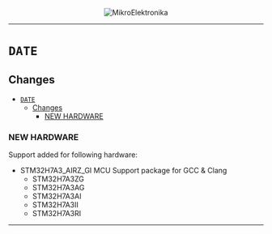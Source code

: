 <p align="center">
  <img src="http://www.mikroe.com/img/designs/beta/logo_small.png?raw=true" alt="MikroElektronika"/>
</p>

---

# `DATE`

## Changes

- [`DATE`](#date)
  - [Changes](#changes)
    - [NEW HARDWARE](#new-hardware)

### NEW HARDWARE

Support added for following hardware:

+ STM32H7A3_AIRZ_GI MCU Support package for GCC & Clang
  + STM32H7A3ZG
  + STM32H7A3AG
  + STM32H7A3AI
  + STM32H7A3II
  + STM32H7A3RI

---
